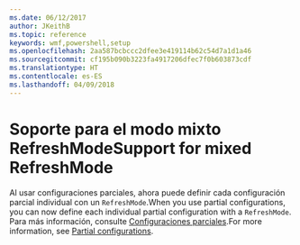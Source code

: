 ```yaml
---
ms.date: 06/12/2017
author: JKeithB
ms.topic: reference
keywords: wmf,powershell,setup
ms.openlocfilehash: 2aa587bcbccc2dfee3e419114b62c54d7a1d1a46
ms.sourcegitcommit: cf195b090b3223fa4917206dfec7f0b603873cdf
ms.translationtype: HT
ms.contentlocale: es-ES
ms.lasthandoff: 04/09/2018
---
```

# <a name="support-for-mixed-refreshmode"></a><span data-ttu-id="097b4-102">Soporte para el modo mixto RefreshMode</span><span class="sxs-lookup"><span data-stu-id="097b4-102">Support for mixed RefreshMode</span></span>

<span data-ttu-id="097b4-103">Al usar configuraciones parciales, ahora puede definir cada configuración parcial individual con un `RefreshMode`.</span><span class="sxs-lookup"><span data-stu-id="097b4-103">When you use partial configurations, you can now define each individual partial configuration with a `RefreshMode`.</span></span>
<span data-ttu-id="097b4-104">Para más información, consulte [Configuraciones parciales](https://msdn.microsoft.com/powershell/dsc/partialconfigs).</span><span class="sxs-lookup"><span data-stu-id="097b4-104">For more information, see [Partial configurations](https://msdn.microsoft.com/powershell/dsc/partialconfigs).</span></span>